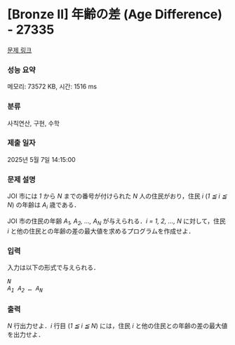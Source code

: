 # [Bronze II] 年齢の差 (Age Difference) - 27335 

[문제 링크](https://www.acmicpc.net/problem/27335) 

### 성능 요약

메모리: 73572 KB, 시간: 1516 ms

### 분류

사칙연산, 구현, 수학

### 제출 일자

2025년 5월 7일 14:15:00

### 문제 설명

<p>JOI 市には <var>1</var> から <var>N</var> までの番号が付けられた <var>N</var> 人の住民がおり，住民 <var>i</var> (<var>1 ≦ i ≦ N</var>) の年齢は <var>A<sub>i</sub></var> 歳である．</p>

<p>JOI 市の住民の年齢 <var>A<sub>1</sub>, A<sub>2</sub>, …, A<sub>N</sub></var> が与えられる．<var>i = 1, 2, …, N</var> に対して，住民 <var>i</var> と他の住民との年齢の差の最大値を求めるプログラムを作成せよ．</p>

### 입력 

 <p>入力は以下の形式で与えられる．</p>

<pre><var>N</var>
<var>A<sub>1</sub></var> <var>A<sub>2</sub></var> <var>…</var> <var>A<sub>N</sub></var></pre>

### 출력 

 <p><var>N</var> 行出力せよ．<var>i</var> 行目 (<var>1 ≦ i ≦ N</var>) には，住民 <var>i</var> と他の住民との年齢の差の最大値を出力せよ．</p>


